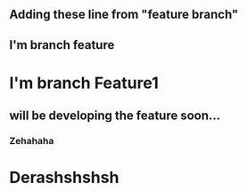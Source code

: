 ## Adding these line from "feature branch"

## I'm branch feature

# I'm branch Feature1

## will be developing the feature soon...

### Zehahaha

# Derashshshsh

